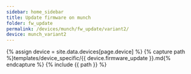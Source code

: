 ```yaml
---
sidebar: home_sidebar
title: Update firmware on munch
folder: fw_update
permalink: /devices/munch/fw_update/variant2/
device: munch_variant2
---
```

{% assign device = site.data.devices[page.device] %}
{% capture path %}templates/device_specific/{{ device.firmware_update }}.md{% endcapture %}
{% include {{ path }} %}
